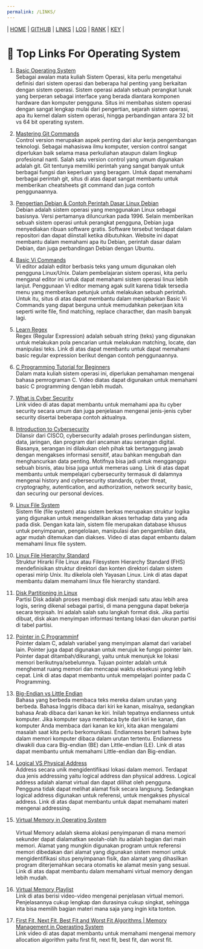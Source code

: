 ```yaml
---
permalink: /LINKS/
---
```


| [HOME](https://ardanisar.github.io/os212/) | [GITHUB](https://github.com/ardanisar/os212) |  [LINKS](https://ardanisar.github.io/os212/LINKS/) | [LOG](https://ardanisar.github.io/os212/TXT/mylog.txt) |  [RANK](https://ardanisar.github.io/os212/TXT/myrank.txt) | [KEY](https://ardanisar.github.io/os212/TXT/mypubkey.txt) |

# 📌 Top Links For Operating System

1. [Basic Operating System](https://www.guru99.com/operating-system-tutorial.html) <br>
Sebagai awalan mata kuliah Sistem Operasi, kita perlu mengetahui definisi dari sistem operasi dan beberapa hal penting yang berkaitan dengan sistem operasi. Sistem operasi adalah sebuah perangkat lunak yang berperan sebagai interface yang berada diantara komponen hardware dan komputer pengguna. Situs ini membahas sistem operasi dengan sangat lengkap mulai dari pengertian, sejarah sistem operasi, apa itu kernel dalam sistem operasi, hingga perbandingan antara 32 bit vs 64 bit operating system.

2. [Mastering Git Commands](https://towardsdatascience.com/mastering-git-commands-the-logic-behind-git-ad3fbcc6fb33) <br>
Control version merupakan aspek penting dari alur kerja pengembangan teknologi. Sebagai mahasiswa ilmu komputer, version control sangat diperlukan baik selama masa perkuliahan ataupun dalam lingkup profesional nanti. Salah satu version control yang umum digunakan adalah git. Git tentunya memiliki perintah yang sangat banyak untuk berbagai fungsi dan keperluan yang beragam. Untuk dapat memahami berbagai perintah git, situs di atas dapat sangat membantu untuk memberikan cheatsheets git command dan juga contoh penggunaannya. 

3. [Pengertian Debian & Contoh Perintah Dasar Linux Debian](https://qwords.com/blog/debian-adalah/)<br>
Debian adalah sistem operasi yang menggunakan Linux sebagai basisnya. Versi pertamanya diluncurkan pada 1996. Selain memberikan sebuah sistem operasi untuk perangkat pengguna, Debian juga menyediakan ribuan software gratis. Software tersebut terdapat dalam repositori dan dapat diinstall ketika dibutuhkan. Website ini dapat membantu dalam memahami apa itu Debian, perintah dasar dalam Debian, dan juga perbandingan Debian dengan Ubuntu.

4. [Basic Vi Commands](https://kb.iu.edu/d/afdc)<br>
Vi editor adalah editor berbasis teks yang umum digunakan oleh pengguna Linux/Unix. Dalam pembelajaran sistem operasi, kita perlu menganal editor ini untuk dapat memahami sistem operasi linux lebih lanjut. Penggunaan Vi editor memang agak sulit karena tidak tersedia menu yang memberikan petunjuk untuk melakukan sebuah perintah. Untuk itu, situs di atas dapat membantu dalam menjabarkan Basic Vi Commands yang dapat berguna untuk memudahkan pekerjaan kita seperti write file, find matching, replace characther, dan masih banyak lagi. 

5. [Learn Regex](https://github.com/dwyl/learn-regex) <br>
Regex (Regular Expression) adalah sebuah string (teks) yang digunakan untuk melakukan pola pencarian untuk melakukan matching, locate, dan manipulasi teks. Link di atas dapat membantu untuk dapat memahami basic regular expression berikut dengan contoh penggunaannya.

6. [C Programming Tutorial for Beginners](https://youtu.be/KJgsSFOSQv0) <br>
Dalam mata kuliah sistem operasi ini, diperlukan pemahaman mengenai bahasa pemrograman C. Video diatas dapat digunakan untuk memahami basic C programming dengan lebih mudah.

7. [What is Cyber Security](https://youtu.be/inWWhr5tnEA) <br>
Link video di atas dapat membantu untuk memahami apa itu cyber security secara umum dan juga penjelasan mengenai jenis-jenis cyber security disertai beberapa contoh aktualnya. 

8. [Introduction to Cybersecurity](https://www.codecademy.com/learn/introduction-to-cybersecurity) <br>
Dilansir dari CISCO, cybersecurity adalah proses perlindungan sistem, data, jaringan, dan program dari ancaman atau serangan digital. Biasanya, serangan ini dilakukan oleh pihak tak bertanggung jawab dengan mengakses informasi sensitif, atau bahkan mengubah dan menghancurkan data penting. Motifnya bisa jadi untuk mengganggu sebuah bisnis, atau bisa juga untuk memeras uang. Link di atas dapat membantu untuk mempelajari cybersecurity termasuk di dalamnya mengenai history and cybersecurity standards, cyber threat, cryptography, autentication, and authorization, network security basic, dan securing our personal devices.

9. [Linux File System](https://youtu.be/HbgzrKJvDRw) <br>
Sistem file (file system) atau sistem berkas merupakan struktur logika yang digunakan untuk mengendalikan akses terhadap data yang ada pada disk. Dengan kata lain, sistem file merupakan database khusus untuk penyimpanan, pengelolaan, manipulasi dan pengambilan data, agar mudah ditemukan dan diakses. Video di atas dapat embantu dalam memahami linux file system.

10. [Linux File Hierarchy Standard](https://www.geeksforgeeks.org/linux-file-hierarchy-structure/) <br>
Struktur Hirarki File Linux atau Filesystem Hierarchy Standard (FHS) mendefinisikan struktur direktori dan konten direktori dalam sistem operasi mirip Unix. Itu dikelola oleh Yayasan Linux. Link di atas dapat membantu dalam memahami linux file hierarchy standard.

11. [Disk Partitioning in Linux](https://www.geeksforgeeks.org/disk-partitioning-in-linux/) <br>
Partisi Disk adalah proses membagi disk menjadi satu atau lebih area logis, sering dikenal sebagai partisi, di mana pengguna dapat bekerja secara terpisah. Ini adalah salah satu langkah format disk. Jika partisi dibuat, disk akan menyimpan informasi tentang lokasi dan ukuran partisi di tabel partisi. 

12. [Pointer in C Programminf](https://www.guru99.com/c-pointers.html) <br>
Pointer dalam C, adalah variabel yang menyimpan alamat dari variabel lain. Pointer juga dapat digunakan untuk merujuk ke fungsi pointer lain. Pointer dapat ditambah/dikurangi, yaitu untuk menunjuk ke lokasi memori berikutnya/sebelumnya. Tujuan pointer adalah untuk menghemat ruang memori dan mencapai waktu eksekusi yang lebih cepat. Link di atas dapat membantu untuk mempelajari pointer pada C Programming.

13. [Big-Endian vs Little Endian](https://www.freecodecamp.org/news/what-is-endianness-big-endian-vs-little-endian/) <br>
Bahasa yang berbeda membaca teks mereka dalam urutan yang berbeda. Bahasa Inggris dibaca dari kiri ke kanan, misalnya, sedangkan bahasa Arab dibaca dari kanan ke kiri. Inilah tepatnya endianness untuk komputer. Jika komputer saya membaca byte dari kiri ke kanan, dan komputer Anda membaca dari kanan ke kiri, kita akan mengalami masalah saat kita perlu berkomunikasi. Endianness berarti bahwa byte dalam memori komputer dibaca dalam urutan tertentu. Endianness diwakili dua cara Big-endian (BE) dan Little-endian (LE). Link di atas dapat membantu untuk memahami Little-endian dan Big-endian.

14. [Logical VS Physical Address](https://techdifferences.com/difference-between-logical-and-physical-address.html) <br>
Address secara unik mengidentifikasi lokasi dalam memori. Terdapat dua jenis addressing yaitu logical address dan physical address. Logical address adalah alamat virtual dan dapat dilihat oleh pengguna. Pengguna tidak dapat melihat alamat fisik secara langsung. Sedangkan logical address digunakan untuk referensi, untuk mengakses physical address. Link di atas dapat membantu untuk dapat memahami materi mengenai addressing.

15. [Virtual Memory in Operating System](https://www.geeksforgeeks.org/virtual-memory-in-operating-system/) <br>  
Virtual Memory adalah skema alokasi penyimpanan di mana memori sekunder dapat dialamatkan seolah-olah itu adalah bagian dari main memori. Alamat yang mungkin digunakan    program untuk referensi memori dibedakan dari alamat yang digunakan sistem memori untuk mengidentifikasi situs penyimpanan fisik, dan alamat yang dihasilkan program diterjemahkan secara otomatis ke alamat mesin yang sesuai. Link di atas dapat membantu dalam memahami virtual memory dengan lebih mudah.

16. [Virtual Memory Playlist](https://youtu.be/qcBIvnQt0Bw) <br>
Link di atas berisi video-video mengenai penjelasan virtual memori. Penjelasannya cukup lengkap dan durasinya cukup singkat, sehingga kita bisa memilih bagian materi mana saja yang ingin kita tonton.

17. [First Fit, Next Fit, Best Fit and Worst Fit Algorithms | Memory Management in Operasting System](https://youtu.be/fz9v-SZt3cQ) <br>
Link video di atas dapat membantu untuk memahami mengenai memory allocation algorithm yaitu first fit, next fit, best fit, dan worst fit. 


